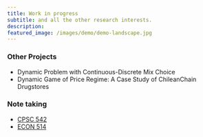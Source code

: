 ```yaml
---
title: Work in progress
subtitle: and all the other research interests.
description:
featured_image: /images/demo/demo-landscape.jpg
---
```


<!-- ![](/images/demo/demo-landscape.jpg) -->

### Other Projects

* Dynamic Problem with Continuous-Discrete Mix Choice
* Dynamic Game of Price Regime:  A Case Study of ChileanChain Drugstores

### Note taking
* [CPSC 542](/files/coursenotes/CPSC_542F_Notes.PDF)
* [ECON 514](/files/coursenotes/ECON_514_Notes.PDF)
